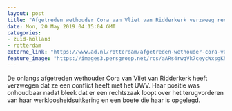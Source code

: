 ```yaml
---
layout: post
title: "Afgetreden wethouder Cora van Vliet van Ridderkerk verzweeg rechtszaak tegen UWV"
date: Mon, 20 May 2019 04:15:04 GMT
categories: 
- zuid-holland 
- rotterdam 
externe_link: "https://www.ad.nl/rotterdam/afgetreden-wethouder-cora-van-vliet-van-ridderkerk-verzweeg-rechtszaak-tegen-uwv~aa942c45/"
feature_image: "https://images3.persgroep.net/rcs/aARs4rwqVk7ceycWxsgKhsw4Lx4/diocontent/147550711/_fitwidth/400/?appId=21791a8992982cd8da851550a453bd7f&quality=0.7"
---
```


De onlangs afgetreden wethouder Cora van Vliet van Ridderkerk heeft verzwegen dat ze een conflict heeft met het UWV. Haar positie was onhoudbaar nadat bleek dat er een rechtszaak loopt over het terugvorderen van haar werkloosheidsuitkering en een boete die haar is opgelegd.

